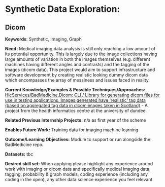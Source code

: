 # Synthetic Data Exploration: 
## Dicom

**Keywords:** Synthetic, Imaging, Graph

**Need:** Medical imaging data analysis is still only reaching a low amount of its potential opportunity.  This is largely due to the image collections having large amounts of variation in both the images themselves (e.g. different machines having different angles and contrasts) and the tagging of the images (dicom data).  This project would aim to support infrastructure and software development by creating realistic looking dummy dicom data which encompasses the array of messiness and issues faced in reality.

**Current Knowledge/Examples & Possible Techniques/Approaches:** [HicServices/BadMedicine.Dicom: CLI / Library for generating dicom files for use in testing applications. Images generated have 'realistic' tag data (based on aggregated tag data in dicom images taken in Scotland)](https://github.com/HicServices/BadMedicine.Dicom) - A project from the health informatics centre at the university of dundee.  

**Related Previous Internship Projects:** n/a as first year of the scheme 

**Enables Future Work:** Training data for imaging machine learning

**Outcome/Learning Objectives:** Module to support or run alongside the BadMedicine repo.

**Datasets:** tbc

**Desired skill set:** When applying please highlight any experience around work with imaging or dicom data and specifically medical imaging data, tagging, probability & graph models, coding experience (including any coding in the open), any other data science experience you feel relevant.
